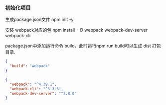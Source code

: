 ### 初始化项目

生成package.json文件
  npm init -y

安装 webpack对应的包
npm install --D webpack webpack-dev-server webpack-cli

package.json中添加运行命令 build，此时运行npm run build可以生成 dist 打包目录.

```json
{
  "build": "webpack"
}
```

```json
{
  "webpack": "^4.39.1",
  "webpack-cli": "^3.3.6",
  "webpack-dev-server": "^3.8.0"
}
```